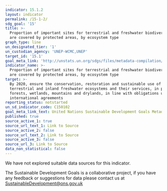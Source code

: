 ```yaml
---
indicator: 15.1.2
layout: indicator
permalink: /15-1-2/
sdg_goal: '15'
title: >-
  Proportion of important sites for terrestrial and freshwater biodiversity that
  are covered by protected areas, by ecosystem type
graph_type: line
un_designated_tier: '1'
un_custodian_agency: 'UNEP-WCMC,UNEP'
target_id: '15.1'
goal_meta_link: 'http://unstats.un.org/sdgs/files/metadata-compilation/Metadata-Goal-15.pdf'
indicator_name: >-
  Proportion of important sites for terrestrial and freshwater biodiversity that
  are covered by protected areas, by ecosystem type
target: >-
  By 2020, ensure the conservation, restoration and sustainable use of
  terrestrial and inland freshwater ecosystems and their services, in particular
  forests, wetlands, mountains and drylands, in line with obligations under
  international agreements
reporting_status: notstarted
un_sd_indicator_code: C150102
goal_meta_link_text: United Nations Sustainable Development Goals Metadata (pdf 456kB)
published: true
source_active_1: true
source_url_text_1: Link to Source
source_active_2: false
source_url_text_2: Link to Source
source_active_3: false
source_url_3: Link to Source
data_non_statistical: false
---
```


We have not explored suitable data sources for this indicator. 

The Sustainable Development Goals is a collaborative project, if you have any feedback or suggestions for data please contact us at <SustainableDevelopment@ons.gov.uk>  
